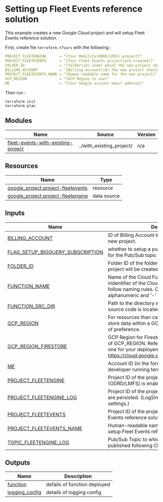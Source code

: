 # Setting up Fleet Events reference solution

This example creates a new Google Cloud project and will setup Fleet Events reference solution.

First, create file `terraform.tfvars` with the following :

```yaml
PROJECT_FLEETENGINE      = "[Your Mobility(ODRD/LMFS) project]"
PROJECT_FLEETEVENTS      = "[Your Fleet Events project(pre-created)]"
FOLDER_ID                = "[folder(id) under which the new project should be created]"
BILLING_ACCOUNT          = "[Billing Account(id) the new project should be associated with]"
PROJECT_FLEETEVENTS_NAME = "[Human readable name for the new project]"
GCP_REGION               = "[GCP Region to use]"
ME                       = "[Your Google account email address]"
```

Then run :
```Shell
terraform init
terraform plan
```

<!--  terraform-docs markdown table --output-mode insert --show data-sources,inputs,modules,outputs,resources --output-file ./README.md . -->

<!-- BEGIN_TF_DOCS -->
## Modules

| Name | Source | Version |
|------|--------|---------|
| <a name="module_fleet-events-with-existing-project"></a> [fleet-events-with-existing-project](#module\_fleet-events-with-existing-project) | ../with_existing_project/ | n/a |

## Resources

| Name | Type |
|------|------|
| [google_project.project-fleetevents](https://registry.terraform.io/providers/hashicorp/google/latest/docs/resources/project) | resource |
| [google_project.project-fleetengine](https://registry.terraform.io/providers/hashicorp/google/latest/docs/data-sources/project) | data source |

## Inputs

| Name | Description | Type | Default | Required |
|------|-------------|------|---------|:--------:|
| <a name="input_BILLING_ACCOUNT"></a> [BILLING\_ACCOUNT](#input\_BILLING\_ACCOUNT) | ID of Billing Account to be associated with the new project. | `string` | n/a | yes |
| <a name="input_FLAG_SETUP_BIGQUERY_SUBSCRIPTION"></a> [FLAG\_SETUP\_BIGQUERY\_SUBSCRIPTION](#input\_FLAG\_SETUP\_BIGQUERY\_SUBSCRIPTION) | whether to setup a push BigQuery subscription for the Pub/Sub topic | `bool` | `false` | no |
| <a name="input_FOLDER_ID"></a> [FOLDER\_ID](#input\_FOLDER\_ID) | Folder ID of the folder under which the new project will be created. | `string` | n/a | yes |
| <a name="input_FUNCTION_NAME"></a> [FUNCTION\_NAME](#input\_FUNCTION\_NAME) | Name of the Cloud Function. This will used as the indentifier of the Cloud Function (v2), and has to follow naming rules. Only lower case alphanumeric and '-' allowed. | `string` | `"fleetevents-fn"` | no |
| <a name="input_FUNCTION_SRC_DIR"></a> [FUNCTION\_SRC\_DIR](#input\_FUNCTION\_SRC\_DIR) | Path to the directory where the Cloud Functions source code is located. | `string` | `"../../../../../cloud-functions/"` | no |
| <a name="input_GCP_REGION"></a> [GCP\_REGION](#input\_GCP\_REGION) | For resources than can be constrained run or store data within a GCP region, the default region of preference. | `string` | `"us-central1"` | no |
| <a name="input_GCP_REGION_FIRESTORE"></a> [GCP\_REGION\_FIRESTORE](#input\_GCP\_REGION\_FIRESTORE) | GCP Region for Firestore.  If not set, will use value of GCP\_REGION. Reference and choose the right one for your deployement https://cloud.google.com/firestore/docs/locations | `string` | `"nam5"` | no |
| <a name="input_ME"></a> [ME](#input\_ME) | Account ID (in the form of email address) of the developer running terraform. | `string` | n/a | yes |
| <a name="input_PROJECT_FLEETENGINE"></a> [PROJECT\_FLEETENGINE](#input\_PROJECT\_FLEETENGINE) | Project ID of the project where Fleet Engine (ODRD/LMFS) is enabled | `string` | n/a | yes |
| <a name="input_PROJECT_FLEETENGINE_LOG"></a> [PROJECT\_FLEETENGINE\_LOG](#input\_PROJECT\_FLEETENGINE\_LOG) | Project ID of the project where Fleet Engine logs are persisted. (LogSink of Cloud Logging settings.) | `string` | n/a | yes |
| <a name="input_PROJECT_FLEETEVENTS"></a> [PROJECT\_FLEETEVENTS](#input\_PROJECT\_FLEETEVENTS) | Project ID of the project in which to setup Fleet Events reference solution. | `string` | n/a | yes |
| <a name="input_PROJECT_FLEETEVENTS_NAME"></a> [PROJECT\_FLEETEVENTS\_NAME](#input\_PROJECT\_FLEETEVENTS\_NAME) | Human-readable name of the project in which to setup Fleet Events reference solution | `string` | `"Fleet Events"` | no |
| <a name="input_TOPIC_FLEETENGINE_LOG"></a> [TOPIC\_FLEETENGINE\_LOG](#input\_TOPIC\_FLEETENGINE\_LOG) | Pub/Sub Topic to which Fleet Engine logs are published following Cloud Logging setup. | `string` | n/a | yes |

## Outputs

| Name | Description |
|------|-------------|
| <a name="output_function"></a> [function](#output\_function) | defails of function deployed |
| <a name="output_logging_config"></a> [logging\_config](#output\_logging\_config) | details of logging config |
<!-- END_TF_DOCS -->